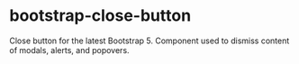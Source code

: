 # bootstrap-close-button
Close button for the latest Bootstrap 5. Component used to dismiss content of modals, alerts, and popovers.
